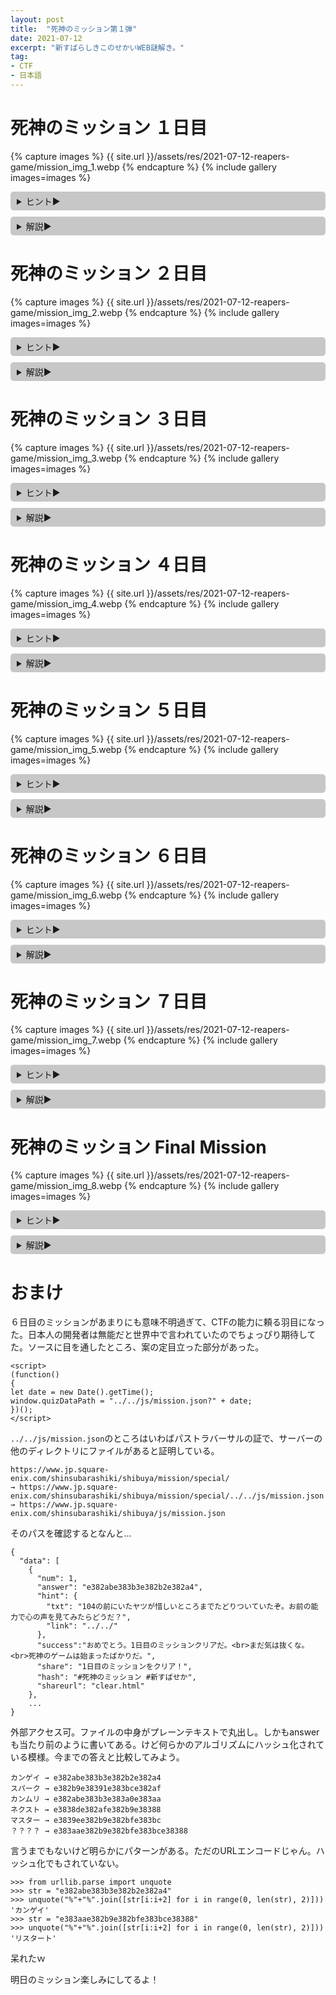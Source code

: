 ```yaml
---
layout: post
title:  "死神のミッション第１弾"
date: 2021-07-12
excerpt: "新すばらしきこのせかいWEB謎解き。"
tag:
- CTF
- 日本語
---
```


# 死神のミッション １日目

{% capture images %}
    {{ site.url }}/assets/res/2021-07-12-reapers-game/mission_img_1.webp
{% endcapture %}
{% include gallery images=images %}

<details><summary>ヒント▶</summary>
    {% capture images %}
        {{ site.url }}/assets/res/2021-07-12-reapers-game/hint_1.jpg
    {% endcapture %}
    {% include gallery images=images %}
</details>

<details><summary>解説▶</summary>
    {% capture images %}
        {{ site.url }}/assets/res/2021-07-12-reapers-game/hint_1_5.jpg
    {% endcapture %}
    {% include gallery images=images %}

    {% capture images %}
        {{ site.url }}/assets/res/2021-07-12-reapers-game/answer_1.jpg
    {% endcapture %}
    {% include gallery images=images %}

    答えは「カンゲイ」（ショック→カンゲイ）。
</details>

# 死神のミッション ２日目

{% capture images %}
    {{ site.url }}/assets/res/2021-07-12-reapers-game/mission_img_2.webp
{% endcapture %}
{% include gallery images=images %}

<details><summary>ヒント▶</summary>
    {% capture images %}
        {{ site.url }}/assets/res/2021-07-12-reapers-game/hint_2.jpg
    {% endcapture %}
    {% include gallery images=images %}
</details>

<details><summary>解説▶</summary>
    {% capture images %}
        {{ site.url }}/assets/res/2021-07-12-reapers-game/hint_2_5.jpg
    {% endcapture %}
    {% include gallery images=images %}

    {% capture images %}
        {{ site.url }}/assets/res/2021-07-12-reapers-game/answer_2.jpg
    {% endcapture %}
    {% include gallery images=images %}

    答えは「スパーク」。
</details>

# 死神のミッション ３日目

{% capture images %}
    {{ site.url }}/assets/res/2021-07-12-reapers-game/mission_img_3.webp
{% endcapture %}
{% include gallery images=images %}

<details><summary>ヒント▶</summary>
    {% capture images %}
        {{ site.url }}/assets/res/2021-07-12-reapers-game/hint_3.jpg
    {% endcapture %}
    {% include gallery images=images %}
</details>

<details><summary>解説▶</summary>
    {% capture images %}
        {{ site.url }}/assets/res/2021-07-12-reapers-game/hint_3_5.jpg
    {% endcapture %}
    {% include gallery images=images %}

    {% capture images %}
        {{ site.url }}/assets/res/2021-07-12-reapers-game/answer_3.jpg
    {% endcapture %}
    {% include gallery images=images %}

    答えは「カンムリ」。
</details>

# 死神のミッション ４日目

{% capture images %}
    {{ site.url }}/assets/res/2021-07-12-reapers-game/mission_img_4.webp
{% endcapture %}
{% include gallery images=images %}

<details><summary>ヒント▶</summary>
    {% capture images %}
        {{ site.url }}/assets/res/2021-07-12-reapers-game/hint_4.jpg
    {% endcapture %}
    {% include gallery images=images %}
</details>

<details><summary>解説▶</summary>
    {% capture images %}
        {{ site.url }}/assets/res/2021-07-12-reapers-game/hint_4_5.jpg
    {% endcapture %}
    {% include gallery images=images %}

    {% capture images %}
        {{ site.url }}/assets/res/2021-07-12-reapers-game/answer_4.jpg
    {% endcapture %}
    {% include gallery images=images %}

    答えは「ネクスト」（NEXT→ネクスト）。
</details>

# 死神のミッション ５日目

{% capture images %}
    {{ site.url }}/assets/res/2021-07-12-reapers-game/mission_img_5.webp
{% endcapture %}
{% include gallery images=images %}

<details><summary>ヒント▶</summary>
    {% capture images %}
        {{ site.url }}/assets/res/2021-07-12-reapers-game/hint_5.jpg
    {% endcapture %}
    {% include gallery images=images %}
</details>

<details><summary>解説▶</summary>
    {% capture images %}
        {{ site.url }}/assets/res/2021-07-12-reapers-game/answer_5.jpg
    {% endcapture %}
    {% include gallery images=images %}

    答えは「マスター」。
</details>

# 死神のミッション ６日目

{% capture images %}
    {{ site.url }}/assets/res/2021-07-12-reapers-game/mission_img_6.webp
{% endcapture %}
{% include gallery images=images %}

<details><summary>ヒント▶</summary>
    {% capture images %}
        {{ site.url }}/assets/res/2021-07-12-reapers-game/hint_6.jpg
    {% endcapture %}
    {% include gallery images=images %}
</details>

<details><summary>解説▶</summary>
    答えは「リスタート」。理由はわからん。<a href="{{ site.url }}/reapers-game/#おまけ"><b>おまけ</b></a>をチェックして。
</details>

# 死神のミッション ７日目

{% capture images %}
    {{ site.url }}/assets/res/2021-07-12-reapers-game/mission_img_7.webp
{% endcapture %}
{% include gallery images=images %}

<details><summary>ヒント▶</summary>
    {% capture images %}
        {{ site.url }}/assets/res/2021-07-12-reapers-game/hint_7.jpg
    {% endcapture %}
    {% include gallery images=images %}
</details>

<details><summary>解説▶</summary>
    {% capture images %}
        {{ site.url }}/assets/res/2021-07-12-reapers-game/hint_7_5.jpg
    {% endcapture %}
    {% include gallery images=images %}
    答えは「あいことば」。
</details>

# 死神のミッション Final Mission

{% capture images %}
    {{ site.url }}/assets/res/2021-07-12-reapers-game/mission_img_8.webp
{% endcapture %}
{% include gallery images=images %}

<details><summary>ヒント▶</summary>
    {% capture images %}
        {{ site.url }}/assets/res/2021-07-12-reapers-game/hint_8.jpg
    {% endcapture %}
    {% include gallery images=images %}
</details>

<details><summary>解説▶</summary>
    答えは「ゲームスタート」。
</details>

# おまけ

６日目のミッションがあまりにも意味不明過ぎて、CTFの能力に頼る羽目になった。日本人の開発者は無能だと世界中で言われていたのでちょっぴり期待してた。ソースに目を通したところ、案の定目立った部分があった。

```
<script>
(function()
{
let date = new Date().getTime();
window.quizDataPath = "../../js/mission.json?" + date;
})();
</script>
```

`../../js/mission.json`のところはいわばパストラバーサルの証で、サーバーの他のディレクトリにファイルがあると証明している。

```
https://www.jp.square-enix.com/shinsubarashiki/shibuya/mission/special/
→ https://www.jp.square-enix.com/shinsubarashiki/shibuya/mission/special/../../js/mission.json
→ https://www.jp.square-enix.com/shinsubarashiki/shibuya/js/mission.json
```

そのパスを確認するとなんと…

```
{
  "data": [
    {
      "num": 1,
      "answer": "e382abe383b3e382b2e382a4",
      "hint": {
        "txt": "104の前にいたヤツが惜しいところまでたどりついていたぞ。お前の能力で心の声を見てみたらどうだ？",
        "link": "../../"
      },
      "success":"おめでとう。1日目のミッションクリアだ。<br>まだ気は抜くな。<br>死神のゲームは始まったばかりだ。",
      "share": "1日目のミッションをクリア！",
      "hash": "#死神のミッション #新すばせか",
      "shareurl": "clear.html"
    },
    ...
}
```

外部アクセス可。ファイルの中身がプレーンテキストで丸出し。しかもanswerも当たり前のように書いてある。けど何らかのアルゴリズムにハッシュ化されている模様。今までの答えと比較してみよう。

```
カンゲイ → e382abe383b3e382b2e382a4
スパーク → e382b9e38391e383bce382af
カンムリ → e382abe383b3e383a0e383aa
ネクスト → e3838de382afe382b9e38388
マスター → e3839ee382b9e382bfe383bc
？？？？ → e383aae382b9e382bfe383bce38388
```

言うまでもないけど明らかにパターンがある。ただのURLエンコードじゃん。ハッシュ化でもされていない。

```
>>> from urllib.parse import unquote
>>> str = "e382abe383b3e382b2e382a4"
>>> unquote("%"+"%".join([str[i:i+2] for i in range(0, len(str), 2)]))
'カンゲイ'
>>> str = "e383aae382b9e382bfe383bce38388"
>>> unquote("%"+"%".join([str[i:i+2] for i in range(0, len(str), 2)]))
'リスタート'
```

呆れたｗ

明日のミッション楽しみにしてるよ！

<style>
    details
    {
        background-color: #c7c7c7;
        padding: 5px 10px 5px 10px;
        margin: 10px 0px 10px 0px;
        border-radius: 5px;
    }

    summary:hover
    {
        color: #b35959;
    }
</style>
